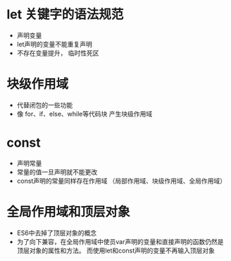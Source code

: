 # let 关键字的语法规范
* 声明变量
* let声明的变量不能重复声明
* 不存在变量提升， 临时性死区

# 块级作用域
* 代替闭包的一些功能
* 像 for、if、else、while等代码块 产生块级作用域

# const 
* 声明常量
* 常量的值一旦声明就不能更改
* const声明的常量同样存在作用域 （局部作用域、块级作用域、全局作用域）

# 全局作用域和顶层对象
* ES6中去掉了顶层对象的概念
* 为了向下兼容，在全局作用域中使员var声明的变量和直接声明的函数仍然是顶层对象的属性和方法。 而使用let和const声明的变量不再输入顶层对象
